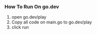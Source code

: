 ### How To Run On go.dev

1. open go.dev/play 
2. Copy all code on main.go to go.dev/play
3. click run